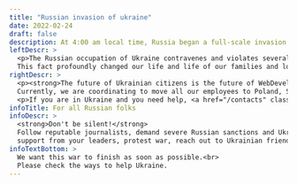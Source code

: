 ```yaml
---
title: "Russian invasion of ukraine"
date: 2022-02-24
draft: false
description: At 4:00 am local time, Russia began a full-scale invasion of Ukraine. This is the big war in Europe.
leftDescr: >
  <p>The Russian occupation of Ukraine contravenes and violates several international laws, including the United Nations Charter. It is an unprovoked, unjustifiable, and despicable action that endangers countless civilians. 
  This fact profoundly changed our life and life of our families and loved ones.</p>
rightDescr: >
  <p><strong>The future of Ukrainian citizens is the future of WebDevelop PRO.</strong><br>
  Currently, we are coordinating to move all our employees to Poland, Spain, Slovakia, and Giorgia.</p>
  <p>If you are in Ukraine and you need help, <a href="/contacts" class="link">get in touch</a> with us.</p>
infoTitle: For all Russian folks
infoDescr: >
  <strong>Don't be silent!</strong>
  Follow reputable journalists, demand severe Russian sanctions and Ukrainian 
  support from your leaders, protest war, reach out to Ukrainian friends, donate to Ukrainian charities.
infoTextBottom: >
  We want this war to finish as soon as possible.<br>
  Please check the ways to help Ukraine.
---
```



